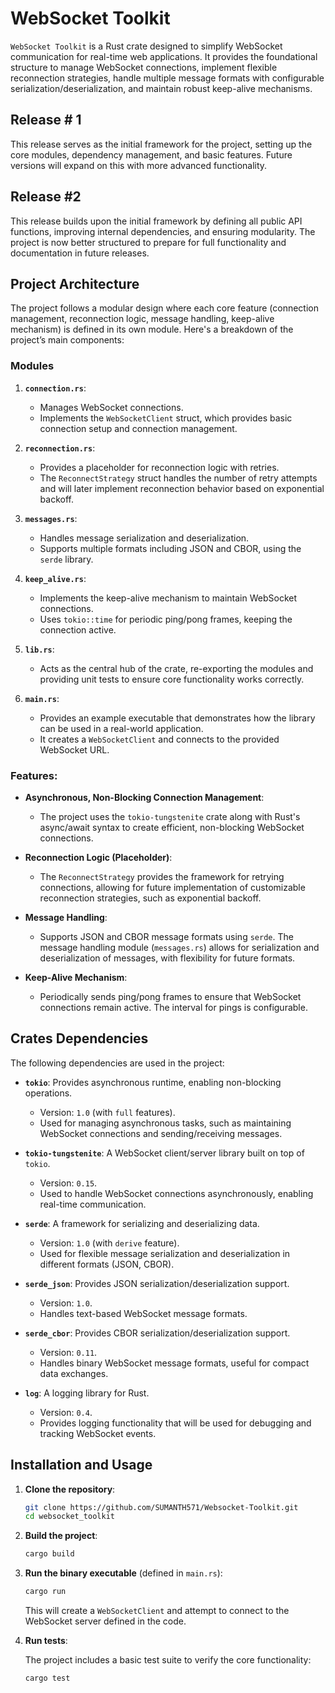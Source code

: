 # WebSocket Toolkit

`WebSocket Toolkit` is a Rust crate designed to simplify WebSocket communication for real-time web applications. It provides the foundational structure to manage WebSocket connections, implement flexible reconnection strategies, handle multiple message formats with configurable serialization/deserialization, and maintain robust keep-alive mechanisms.

## Release # 1
This release serves as the initial framework for the project, setting up the core modules, dependency management, and basic features. Future versions will expand on this with more advanced functionality.

## Release #2
This release builds upon the initial framework by defining all public API functions, improving internal dependencies, and ensuring modularity. The project is now better structured to prepare for full functionality and documentation in future releases.

## Project Architecture

The project follows a modular design where each core feature (connection management, reconnection logic, message handling, keep-alive mechanism) is defined in its own module. Here's a breakdown of the project’s main components:

### Modules

1. **`connection.rs`**:
   - Manages WebSocket connections.
   - Implements the `WebSocketClient` struct, which provides basic connection setup and connection management.

2. **`reconnection.rs`**:
   - Provides a placeholder for reconnection logic with retries.
   - The `ReconnectStrategy` struct handles the number of retry attempts and will later implement reconnection behavior based on exponential backoff.

3. **`messages.rs`**:
   - Handles message serialization and deserialization.
   - Supports multiple formats including JSON and CBOR, using the `serde` library.

4. **`keep_alive.rs`**:
   - Implements the keep-alive mechanism to maintain WebSocket connections.
   - Uses `tokio::time` for periodic ping/pong frames, keeping the connection active.

5. **`lib.rs`**:
   - Acts as the central hub of the crate, re-exporting the modules and providing unit tests to ensure core functionality works correctly.

6. **`main.rs`**:
   - Provides an example executable that demonstrates how the library can be used in a real-world application.
   - It creates a `WebSocketClient` and connects to the provided WebSocket URL.

### Features:

- **Asynchronous, Non-Blocking Connection Management**:
  - The project uses the `tokio-tungstenite` crate along with Rust's async/await syntax to create efficient, non-blocking WebSocket connections.
  
- **Reconnection Logic (Placeholder)**:
  - The `ReconnectStrategy` provides the framework for retrying connections, allowing for future implementation of customizable reconnection strategies, such as exponential backoff.
  
- **Message Handling**:
  - Supports JSON and CBOR message formats using `serde`. The message handling module (`messages.rs`) allows for serialization and deserialization of messages, with flexibility for future formats.
  
- **Keep-Alive Mechanism**:
  - Periodically sends ping/pong frames to ensure that WebSocket connections remain active. The interval for pings is configurable.

## Crates Dependencies

The following dependencies are used in the project:

- **`tokio`**: Provides asynchronous runtime, enabling non-blocking operations.
  - Version: `1.0` (with `full` features).
  - Used for managing asynchronous tasks, such as maintaining WebSocket connections and sending/receiving messages.

- **`tokio-tungstenite`**: A WebSocket client/server library built on top of `tokio`.
  - Version: `0.15`.
  - Used to handle WebSocket connections asynchronously, enabling real-time communication.

- **`serde`**: A framework for serializing and deserializing data.
  - Version: `1.0` (with `derive` feature).
  - Used for flexible message serialization and deserialization in different formats (JSON, CBOR).

- **`serde_json`**: Provides JSON serialization/deserialization support.
  - Version: `1.0`.
  - Handles text-based WebSocket message formats.

- **`serde_cbor`**: Provides CBOR serialization/deserialization support.
  - Version: `0.11`.
  - Handles binary WebSocket message formats, useful for compact data exchanges.

- **`log`**: A logging library for Rust.
  - Version: `0.4`.
  - Provides logging functionality that will be used for debugging and tracking WebSocket events.

## Installation and Usage

1. **Clone the repository**:

   ```bash
   git clone https://github.com/SUMANTH571/Websocket-Toolkit.git
   cd websocket_toolkit
   ```

2. **Build the project**:

   ```bash
   cargo build
   ```

3. **Run the binary executable** (defined in `main.rs`):

   ```bash
   cargo run
   ```

   This will create a `WebSocketClient` and attempt to connect to the WebSocket server defined in the code.

4. **Run tests**:

   The project includes a basic test suite to verify the core functionality:

   ```bash
   cargo test
   ```




